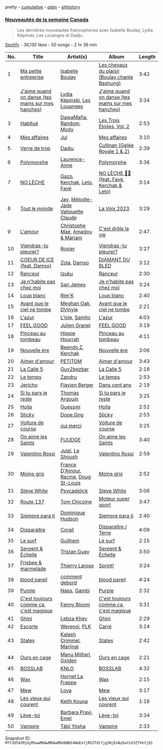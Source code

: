 pretty - [cumulative](/playlists/cumulative/37i9dQZF1DX9SvXmR7wQty.md) - [plain](/playlists/plain/37i9dQZF1DX9SvXmR7wQty) - [githistory](https://github.githistory.xyz/mackorone/spotify-playlist-archive/blob/main/playlists/plain/37i9dQZF1DX9SvXmR7wQty)

### [Nouveautés de la semaine Canada](https://open.spotify.com/playlist/37i9dQZF1DX9SvXmR7wQty)

> Les dernières nouveautés francophones avec Isabelle Boulay, Lydia Képinski, Les Louanges et Dadju .

[Spotify](https://open.spotify.com/user/spotify) - 36,130 likes - 50 songs - 2 hr 36 min

| No. | Title | Artist(s) | Album | Length |
|---|---|---|---|---|
| 1 | [Ma petite entreprise](https://open.spotify.com/track/6EPZV6aJrOaudNPTOtAiII) | [Isabelle Boulay](https://open.spotify.com/artist/5gx3I0a3G8F4hui6GZLfQF) | [Les chevaux du plaisir \(Boulay chante Bashung\)](https://open.spotify.com/album/0mQ42DeEtBHZ33FhVzJ5sV) | 3:42 |
| 2 | [J'aime quand on danse \(tes mains sur mes hanches\)](https://open.spotify.com/track/2j1yHPxBBPfz8jgr4eSnp9) | [Lydia Képinski](https://open.spotify.com/artist/6lqpzCZWhymonpvpAVKx0C), [Les Louanges](https://open.spotify.com/artist/57GQLJX1O8guO5PVj46e6l) | [J'aime quand on danse \(tes mains sur mes hanches\)](https://open.spotify.com/album/5CN5KW3obIjkuigvnQ8SfV) | 3:34 |
| 3 | [Habitué](https://open.spotify.com/track/7xkEwqP3Re1IONk53wIryU) | [DawaMafia](https://open.spotify.com/artist/5yhoElw9gCKKsOAK1mmgHJ), [Random](https://open.spotify.com/artist/20JaTdfk3frqSwaYIf0ko8), [Mody](https://open.spotify.com/artist/6dkxSINLJmaCC2uxuM61ds) | [Les Trois Étoiles, Vol\. 2](https://open.spotify.com/album/7HkXzitPnzf2j40h3fzz9a) | 2:53 |
| 4 | [Mes affaires](https://open.spotify.com/track/5Ug50Tcin5Gc3MPDw13sKC) | [Jul](https://open.spotify.com/artist/3IW7ScrzXmPvZhB27hmfgy) | [Mes affaires](https://open.spotify.com/album/5yCcPQUL1zdTO9lcI73YwO) | 3:10 |
| 5 | [Verre de trop](https://open.spotify.com/track/3TP7rff5C07nasdDYOtVMD) | [Dadju](https://open.spotify.com/artist/4sbXXFzEWJY2zsZjelerjX) | [Cullinan \(Gelée Royale 1 & 2\)](https://open.spotify.com/album/3NPQDrbnqqcr0I0lCTcXSw) | 2:39 |
| 6 | [Polymorphe](https://open.spotify.com/track/1szVCzng0CIp1LdNVV0JfP) | [Laurence\-Anne](https://open.spotify.com/artist/0OuxZ5aNvFlurweMR8qq3B) | [Polymorphe](https://open.spotify.com/album/1Mi10Z1Hh8DAQikC7n8KYI) | 3:36 |
| 7 | [NO LÈCHE](https://open.spotify.com/track/6D1HiF2e3Z0F8FwQ5uLxwn) | [Gazo](https://open.spotify.com/artist/5gqmbbfjcikQBzPB5Hv13I), [Kerchak](https://open.spotify.com/artist/1nRbtbdYK51y71nVOxu332), [Leto](https://open.spotify.com/artist/6HCBnyTBSLdb3TFn2ayulY), [Favé](https://open.spotify.com/artist/20JMfmzDb5cjHxEoMXXMyY) | [NO LÈCHE 🚫👅 \(feat\. Favé, Kerchak & Leto\)](https://open.spotify.com/album/6HGMONyziFfUCEpMdwbzZn) | 3:14 |
| 8 | [Tout le monde](https://open.spotify.com/track/59NiurbrD7BnSkkTBRiqif) | [Jay](https://open.spotify.com/artist/4KZEdNPtF2AdijUD02qPoj), [Mélodie\-Jade Valiquette Claude](https://open.spotify.com/artist/5BDjymGQw59ZRpvMFZcAIn) | [La Voix 2023](https://open.spotify.com/album/1LtGxOzpH5yYf9jIb7JpfX) | 3:29 |
| 9 | [L'amour](https://open.spotify.com/track/67iIpALe9LicIOwMmhlraA) | [Christophe Maé](https://open.spotify.com/artist/7jgnJBnpZTiGnCF2Wvka2Z), [Amadou & Mariam](https://open.spotify.com/artist/3KH7WsR2JZQ94Ik8SyabU6) | [C'est drôle la vie](https://open.spotify.com/album/2MT10PyQwdm84H37J2nyrD) | 2:47 |
| 10 | [Viendras\-tu pleurer?](https://open.spotify.com/track/6lBb5vtkIdpJ2LxQX9NisN) | [Rosier](https://open.spotify.com/artist/2mIqD0kh2TtNDYpB4weMe1) | [Viendras\-tu pleurer?](https://open.spotify.com/album/0vi46z2QfWE6AvGApoT6tm) | 3:27 |
| 11 | [COEUR DE ICE \(feat\. Damso\)](https://open.spotify.com/track/7jbu9k6w67hWlhSinmGT3c) | [Zola](https://open.spotify.com/artist/54kCbQZaZWHnwwj9VP2hn4), [Damso](https://open.spotify.com/artist/2UwqpfQtNuhBwviIC0f2ie) | [DIAMANT DU BLED](https://open.spotify.com/album/24xKUsNCdkbXC2q473nRNO) | 3:12 |
| 12 | [Ranceur](https://open.spotify.com/track/2uxbDrFDIOLlq3GwSkZJvn) | [Izuku](https://open.spotify.com/artist/07nPO9PmOxJX3XXsCsVVW8) | [Ranceur](https://open.spotify.com/album/5CSa2WyuVissQJkQ3qI2cz) | 2:30 |
| 13 | [Je n'habite pas chez moi](https://open.spotify.com/track/7q9auzxcNfbzqRwILxqNVF) | [San James](https://open.spotify.com/artist/0hIJpbVV7O5vBBhTQ4tXiH) | [Je n'habite pas chez moi](https://open.spotify.com/album/20iT6YJYJD0d7ushv8mQHv) | 3:24 |
| 14 | [Loup blanc](https://open.spotify.com/track/7anzgkHjN83MXJrbeUyWnm) | [Rim'K](https://open.spotify.com/artist/2eh8cEKZk4VeruUrGq748D) | [Loup blanc](https://open.spotify.com/album/3t3T3b5V9jR6Ofbd9eVB0r) | 2:40 |
| 15 | [Avant que le ciel ne tombe](https://open.spotify.com/track/3MUhg6FHlv4IqDFJRFrcfn) | [Meghan Oak](https://open.spotify.com/artist/0zcVg1Jym2sknaMn46kO2k), [DVinyle](https://open.spotify.com/artist/5ozjuk4ZNYQ5OMv4SmnkyA) | [Avant que le ciel ne tombe](https://open.spotify.com/album/7e0Mmke0NiDGbDgBjTQtzF) | 2:21 |
| 16 | [L'azur](https://open.spotify.com/track/2gC3jPD7HwT0jhy9Em5g5p) | [L'Isle](https://open.spotify.com/artist/1Dha3TduO0PBC7aRD84PHP), [Samito](https://open.spotify.com/artist/2LwqwmIDSWwNV1lDjqKqCN) | [L'azur](https://open.spotify.com/album/1lIOIRiqOzfbzIXVsUfs8f) | 4:03 |
| 17 | [FEEL GOOD](https://open.spotify.com/track/4818KPM4qB4jOHL3wCx4xv) | [Julien Granel](https://open.spotify.com/artist/3VvDMiseFeokUqlLPXMh45) | [FEEL GOOD](https://open.spotify.com/album/0nUUsu6S1qzEjiTZ7ibxQF) | 3:19 |
| 18 | [Pinceau au tombeau](https://open.spotify.com/track/1JHxLQcPTc833dUUqBZMbf) | [Hippie Hourrah](https://open.spotify.com/artist/3bleTECnmOHmAXDHp057aj) | [Pinceau au tombeau](https://open.spotify.com/album/4GePFLLCkBw3IhK1n851B7) | 4:11 |
| 19 | [Nouvelle ère](https://open.spotify.com/track/5EGBzg0DuYFZFVLnG9rzjB) | [Beendo Z](https://open.spotify.com/artist/7a35Zdc78bDXJv2vYf5hSO), [Kerchak](https://open.spotify.com/artist/1nRbtbdYK51y71nVOxu332) | [Nouvelle ère](https://open.spotify.com/album/7g7Sfraq90lpgOko9oEbTt) | 3:06 |
| 20 | [Aimer d'amour](https://open.spotify.com/track/0MaQf08KMSfzFAokIBLxGW) | [PETiTOM](https://open.spotify.com/artist/6jdST36R49wOl2Xgy5TOjv) | [Aimer d'amour](https://open.spotify.com/album/0UU1EcK1t9MsHIHpjbgswf) | 3:43 |
| 21 | [La Calle 5](https://open.spotify.com/track/6VwYOe36B7rbLOzyUwxnCR) | [Guy2bezbar](https://open.spotify.com/artist/07h4CCFmlXkwx0g4PL5Uuh) | [La Calle 5](https://open.spotify.com/album/6FpjXGzEcVhvj5BxR3nhqh) | 2:18 |
| 22 | [Le temps](https://open.spotify.com/track/5HI9k4iTd7qCdsWTUsFyJT) | [Zandru](https://open.spotify.com/artist/4DvuZ3bcyE9QdQWUc9G6Hg) | [Le temps](https://open.spotify.com/album/6SiXmhg0ROfLi8kBLz2O5d) | 2:53 |
| 23 | [Jericho](https://open.spotify.com/track/0EReTW8JFj00nBZszTFivN) | [Flavien Berger](https://open.spotify.com/artist/5PyU5aVBI66v0pkCIvEJfu) | [Dans cent ans](https://open.spotify.com/album/5GbVEUDKSF372hQLZMcbUb) | 2:19 |
| 24 | [Si tu pars je reste](https://open.spotify.com/track/2pEHBU81WJxcpFyvHdNQOg) | [Thomas Argouin](https://open.spotify.com/artist/2YuO1O9h5zMxswHlFvs7b6) | [Si tu pars je reste](https://open.spotify.com/album/2DBG3qhcNRpT03Se9LAuoG) | 3:25 |
| 25 | [Holla](https://open.spotify.com/track/3xMeqBNtZ5vyjcWlnfpTb4) | [Guessmi](https://open.spotify.com/artist/1iPrqRhbEuH0BRuIv16zv2) | [Holla](https://open.spotify.com/album/5C9ivT1fN9yRG73t18040F) | 2:52 |
| 26 | [Sticky](https://open.spotify.com/track/1Iqwk6abfOJZIJcuaAvrlk) | [Dope.Gng](https://open.spotify.com/artist/3GrmxSIFXZLdfdGkk28sVE) | [Sticky](https://open.spotify.com/album/7FBWow9gcmi1fpDFiSKGWv) | 2:53 |
| 27 | [Voiture de course](https://open.spotify.com/track/5AbHwqS90lmbvhNX733j0z) | [oui merci](https://open.spotify.com/artist/6XUr1bWIBVkLmXHySucgyr) | [Voiture de course](https://open.spotify.com/album/7m2z2S45pCXwA8tzDV8pdK) | 3:25 |
| 28 | [On aime les Saints](https://open.spotify.com/track/1yHwq3JnFJ8ZEB6XlwBrJK) | [FUUDGE](https://open.spotify.com/artist/5VeX5PycbdHZmYuTqYGUbi) | [On aime les Saints](https://open.spotify.com/album/0sFluBLkJLJghzH0vBBLRI) | 3:40 |
| 29 | [Valentino Rossi](https://open.spotify.com/track/4ZzXzMW5YLWOrnrq0ARiRK) | [Julaï](https://open.spotify.com/artist/121HfPsWH7DqRtTtF5PEWn), [Le Shoush](https://open.spotify.com/artist/3pBS7ZKUIPG82BxrOVRaFH) | [Valentino Rossi](https://open.spotify.com/album/6aRUFvU5f4uIMmVD26at4I) | 2:59 |
| 30 | [Moins gris](https://open.spotify.com/track/4NtWeW8n4PMKJ1mDCXBjhM) | [France D'Amour](https://open.spotify.com/artist/5g40u1MQUx691VciJIh3jI), [Racine](https://open.spotify.com/artist/0I13lICRFvxtXPuBcfsXlt), [Doug St\-Louis](https://open.spotify.com/artist/2VMTgonmhFkFL983IgSUaX) | [Moins gris](https://open.spotify.com/album/2iOJC8M8cKBZpgC7eqwfJc) | 2:52 |
| 31 | [Steve White](https://open.spotify.com/track/0QPDpJ9y86KhptduQz48g6) | [Psycadelick](https://open.spotify.com/artist/1HqB7rrPzpiqR9OMNKfZdE) | [Steve White](https://open.spotify.com/album/7fKcmEYFZms2Skxe1QLtIz) | 3:06 |
| 32 | [Route 137](https://open.spotify.com/track/1tA9Q2oSE3gmd3uNeNPsDh) | [Tom Chicoine](https://open.spotify.com/artist/2AFmNRNeW4gaF0E0fro7QG) | [Moteur super sport](https://open.spotify.com/album/61Ducr5serAJxHZqNONiPt) | 3:47 |
| 33 | [Siempre para ti](https://open.spotify.com/track/7bvwmPJg4lWVklY9GXSTHH) | [Dominique Hudson](https://open.spotify.com/artist/5jUUxz4x0tzHtghlDNyBLa) | [Siempre para ti](https://open.spotify.com/album/362SHggD1VVg3IA1o9lmKQ) | 2:40 |
| 34 | [Disparaître](https://open.spotify.com/track/2OjVLqCJMcxgTnYXQ0UxWw) | [Corail](https://open.spotify.com/artist/6gBH7tdzTkIiWtVw8JCwzr) | [Disparaître / Terre](https://open.spotify.com/album/6qr1fqyMsZQvh2xsHErh0a) | 4:09 |
| 35 | [Le surf](https://open.spotify.com/track/1BQ40vaUclSvLE1VqdS5jq) | [Guilhem](https://open.spotify.com/artist/1rS6OZB5QSRztfduBh62I8) | [Le surf](https://open.spotify.com/album/7qDNHLtyWSqTnE1OagCo9A) | 2:15 |
| 36 | [Serpent & Échelle](https://open.spotify.com/track/2MzCbFlcQ8npw83nPFtt5Q) | [Tristan Guay](https://open.spotify.com/artist/0Bi9l2FyMlGmNQ4xKUcJYU) | [Serpent & Échelle](https://open.spotify.com/album/0c3NiMb6feLMn96pHhPxwX) | 3:50 |
| 37 | [Frisbee & marmelade](https://open.spotify.com/track/5TnZyC8Nf9JHCG1xhTijol) | [Thierry Larose](https://open.spotify.com/artist/3yg2vJlvkadhe8wLeLlzxt) | [Sprint!](https://open.spotify.com/album/5xJzH5mAstzasA183cAEEq) | 3:24 |
| 38 | [blood pareil](https://open.spotify.com/track/3hoN17LR9d4dGNChOggCWU) | [comment debord](https://open.spotify.com/artist/6C16UJJjE6FE2VwenTrElQ) | [blood pareil](https://open.spotify.com/album/0dqVqqzi4fmWSheOnGv7js) | 4:24 |
| 39 | [Purple](https://open.spotify.com/track/6cjKcGijI1g8cdpiObqcUM) | [Naps](https://open.spotify.com/artist/6W5uA6CNMf3hd2j4a2XWCx), [Gambi](https://open.spotify.com/artist/1lB3I3SI30v2ZOpR4XQqzJ) | [Purple](https://open.spotify.com/album/1q7QjtB2xmOY40BkS4dVj4) | 2:32 |
| 40 | [C'est toujours comme ça, c'est magique](https://open.spotify.com/track/7FkeC7l5xZop0d8y492sLE) | [Fanny Bloom](https://open.spotify.com/artist/5WjAa6SM7JS2zr4HfSPsII) | [C'est toujours comme ça, c'est magique](https://open.spotify.com/album/2oP38vH7xEhdyso9jLHXyo) | 3:31 |
| 41 | [Ghini](https://open.spotify.com/track/00FJ5yEF2dIPNfU1HsYrc7) | [Lebza Khey](https://open.spotify.com/artist/6oW3oCa9th1gUBNkI1LnGA) | [Ghini](https://open.spotify.com/album/5OXJX7joS4bXunacsHcTTu) | 2:29 |
| 42 | [Escorte](https://open.spotify.com/track/41owO9tpVFmNAZ4IEpM2iK) | [Werenoi](https://open.spotify.com/artist/3YBJLs7RqR0aPGBgU27nDh), [PLK](https://open.spotify.com/artist/3DCWeG2J1fZeu0Oe6i5Q6m) | [Carré](https://open.spotify.com/album/2oTwdgQB5duCr067NgoEOP) | 3:14 |
| 43 | [States](https://open.spotify.com/track/1Za2UeFuVKYJG8Zr2cIRsd) | [Kalash Criminel](https://open.spotify.com/artist/6ytOHdKh4xt4YvF7tz8Zcv), [Marjinal](https://open.spotify.com/artist/2kw3kVYH86s8K0O4Pebofm) | [States](https://open.spotify.com/album/5Xdk5eLu2fKSbTiZhKcqql) | 2:42 |
| 44 | [Ours en cage](https://open.spotify.com/track/2UygN6kuMAaDHFXGywnB4Q) | [Manu Militari](https://open.spotify.com/artist/5hCqDsqqIaYbJhWoZ0JhaE), [Gxlden](https://open.spotify.com/artist/7B8bcVe9PQZSS633ZQa9qo) | [Ours en cage](https://open.spotify.com/album/2NbGxEzsahYMFpnp95IPCt) | 2:21 |
| 45 | [BOSSLAB](https://open.spotify.com/track/3slmbjKKWuyQUKHzbZPbEc) | [KNLO](https://open.spotify.com/artist/56zW5cgHbn3F88lDBF6wAV) | [BOSSLAB](https://open.spotify.com/album/6OOu5f0k8Fa4bwSPjMm2oQ) | 4:32 |
| 46 | [Wax](https://open.spotify.com/track/6Na4nQENJVStIYlUcUMqpH) | [Hornet La Frappe](https://open.spotify.com/artist/1kwzW1IszUiq4Gs9BFesvW) | [Wax](https://open.spotify.com/album/3nETxManjw4q4SpYDOlrar) | 2:15 |
| 47 | [Mew](https://open.spotify.com/track/0XyFWTz62YHIppuJHsdCXS) | [Lova](https://open.spotify.com/artist/3AaQmXxkr6SJLELOEIeSh2) | [Mew](https://open.spotify.com/album/7z4jZcsp7l9U6j5Q5ydhrW) | 3:17 |
| 48 | [Les vieux qui courent](https://open.spotify.com/track/3K9PkRwgoAHJ8x4lEIJkNU) | [Keith Kouna](https://open.spotify.com/artist/5jVzu02JTqYPuzeNH7voWK) | [Les vieux qui courent](https://open.spotify.com/album/2ccZ5q2DOdxGxger6m230y) | 1:18 |
| 49 | [Lève\-toi](https://open.spotify.com/track/5YgSiBZIZIpARpzzISiWsb) | [Barbara Pravi](https://open.spotify.com/artist/3L4wiBOSDLkJ18OISXZDA8), [Emel](https://open.spotify.com/artist/06MtOym27ALcfdtVOsRcaA) | [Lève\-toi](https://open.spotify.com/album/0e9MeZE0DvKs2FYHJsWGAL) | 3:34 |
| 50 | [Vampire](https://open.spotify.com/track/7Iy3isMoMHYsKPtUZdXWE6) | [Täbï Yösha](https://open.spotify.com/artist/7mFQZ0JDq4jMjWXGyaU8EO) | [Vampire](https://open.spotify.com/album/1Ps1zKHpyr3X35EuxXTLXE) | 2:33 |

Snapshot ID: `MTY3OTA1MjUyMSwwMDAwMDAwMDU0NDE4NmExYjRhZTdlYjg5NjExNzEwYzU3ZTVhYjQ1`
